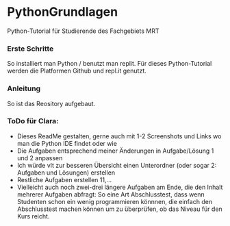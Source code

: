# PythonGrundlagen

Python-Tutorial für Studierende des Fachgebiets MRT

### Erste Schritte

So installiert man Python / benutzt man replit.
Für dieses Python-Tutorial werden die Platformen Github und repl.it genutzt. 

### Anleitung

So ist das Reository aufgebaut.

### ToDo für Clara:

- Dieses ReadMe gestalten, gerne auch mit 1-2 Screenshots und Links wo man die Python IDE findet oder wie 
- Die Aufgaben entsprechend meiner Änderungen in Aufgabe/Lösung 1 und 2 anpassen
- Ich würde vlt zur besseren Übersicht einen Unterordner (oder sogar 2: Aufgaben und Lösungen) erstellen
- Restliche Aufgaben erstellen 11,...
- Vielleicht auch noch zwei-drei längere Aufgaben am Ende, die den Inhalt mehrerer Aufgaben abfragt: So eine Art Abschlusstest, dass wenn Studenten schon ein wenig programmieren könnnen, die einfach den Abschlusstest machen können um zu überprüfen, ob das Niveau für den Kurs reicht.
